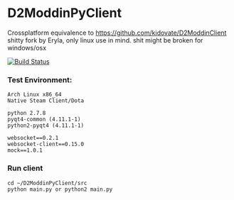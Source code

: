 # D2ModdinPyClient

Crossplatform equivalence to https://github.com/kidovate/D2ModdinClient
shitty fork by Eryla, only linux use in mind. shit might be broken for windows/osx

[![Build Status](https://travis-ci.org/Eryla/D2ModdinPyClient.svg)](https://travis-ci.org/Eryla/D2ModdinPyClient)

### Test Environment:
```
Arch Linux x86_64
Native Steam Client/Dota

python 2.7.8
pyqt4-common (4.11.1-1)
python2-pyqt4 (4.11.1-1)

websocket==0.2.1
websocket-client==0.15.0
mock==1.0.1
```

### Run client
```
cd ~/D2ModdinPyClient/src
python main.py or python2 main.py
```
